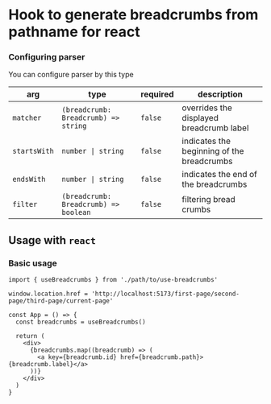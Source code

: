 # Hook to generate breadcrumbs from pathname for react

### Configuring parser

You can configure parser by this type

| arg          | type                                  | required | description                                |
|--------------|---------------------------------------|----------|--------------------------------------------|
| `matcher`    | `(breadcrumb: Breadcrumb) => string`  | `false`  | overrides the displayed breadcrumb label   |
| `startsWith` | `number \| string`                    | `false`  | indicates the beginning of the breadcrumbs |
| `endsWith`   | `number \| string`                    | `false`  | indicates the end of the breadcrumbs       |
| `filter`     | `(breadcrumb: Breadcrumb) => boolean` | `false`  | filtering bread crumbs                     |

## Usage with `react`

### Basic usage

```tsx
import { useBreadcrumbs } from './path/to/use-breadcrumbs'

window.location.href = 'http://localhost:5173/first-page/second-page/third-page/current-page'

const App = () => {
  const breadcrumbs = useBreadcrumbs()

  return (
    <div>
      {breadcrumbs.map((breadcrumb) => (
        <a key={breadcrumb.id} href={breadcrumb.path}>{breadcrumb.label}</a>
      ))}
    </div>
  )
}
```
